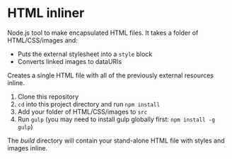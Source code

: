 # HTML inliner

Node.js tool to make encapsulated HTML files. It takes a folder of HTML/CSS/images and:

- Puts the external stylesheet into a `style` block
- Converts linked images to dataURIs

Creates a single HTML file with all of the previously external resources inline.

1. Clone this repository
2. `cd` into this project directory and run `npm install`  
3. Add your folder of HTML/CSS/images to `src`
4. Run `gulp` (you may need to install gulp globally first: `npm install -g gulp`)

The *build* directory will contain your stand-alone HTML file with styles and images inline.
